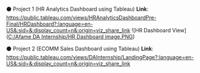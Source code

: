 ⚫ Project 1 (HR Analytics Dashboard using Tableau)
**Link**: https://public.tableau.com/views/HRAnalyticsDashboardPre-Final/HRDashboard?:language=en-US&:sid=&:display_count=n&:origin=viz_share_link
![HR Dashboard View]([C:/Afame DA Internship/HR Dashboard image.PNG](HR%20Dashboard%20image.PNG))

⚫ Project 2 (ECOMM Sales Dashboard using Tableau)
**Link**: https://public.tableau.com/views/DAInternship/LandingPage?:language=en-US&:sid=&:display_count=n&:origin=viz_share_link
